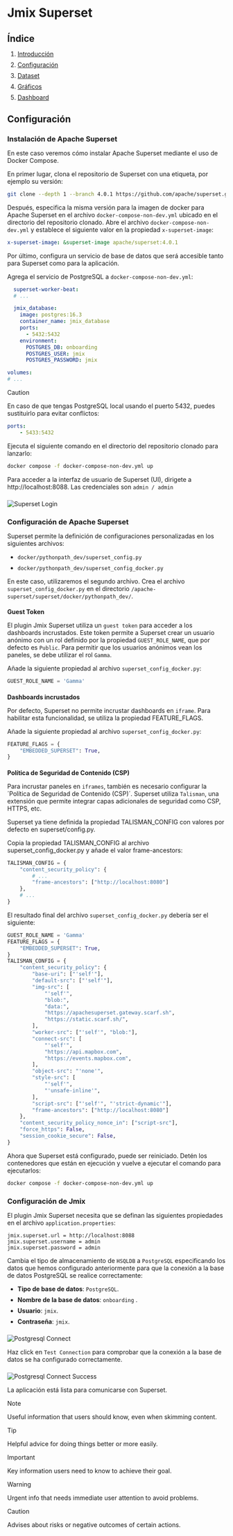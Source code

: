<style>
    *{
        margin: 0.5rem 0 0;
    }
</style>

# Jmix Superset

## Índice
1. [Introducción](Superset.md#Introducción)
2. [Configuración](Superset_config.md#Configuración)
3. [Dataset](Superset_dataset.md#Dataset)
4. [Gráficos](Superset_graficos.md#Gráficos)
5. [Dashboard](Superset_dashboard.md#Dashboard)

## Configuración

### Instalación de Apache Superset

En este caso veremos cómo instalar Apache Superset mediante el uso de Docker Compose.

En primer lugar, clona el repositorio de Superset con una etiqueta, por ejemplo su versión:

```bash
git clone --depth 1 --branch 4.0.1 https://github.com/apache/superset.git
```

Después, especifica la misma versión para la imagen de docker para Apache Superset en el archivo `docker-compose-non-dev.yml` ubicado en el directorio del repositorio clonado. Abre el archivo `docker-compose-non-dev.yml` y establece el siguiente valor en la propiedad `x-superset-image`:

```yaml
x-superset-image: &superset-image apache/superset:4.0.1
```
Por último, configura un servicio de base de datos que será accesible tanto para Superset como para la aplicación.

Agrega el servicio de PostgreSQL a `docker-compose-non-dev.yml`:

```yaml
  superset-worker-beat:
  # ...

  jmix_database:
    image: postgres:16.3
    container_name: jmix_database
    ports:
      - 5432:5432
    environment:
      POSTGRES_DB: onboarding
      POSTGRES_USER: jmix
      POSTGRES_PASSWORD: jmix

volumes:
# ...
```
> [!CAUTION]
>En caso de que tengas PostgreSQL local usando el puerto 5432, puedes sustituirlo para evitar conflictos:

```yaml
ports:
    - 5433:5432
```

Ejecuta el siguiente comando en el directorio del repositorio clonado para lanzarlo:

```bash
docker compose -f docker-compose-non-dev.yml up
```

Para acceder a la interfaz de usuario de Superset (UI), dirigete a http://localhost:8088. Las credenciales son `admin / admin`

![Superset Login](https://docs.jmix.io/jmix/superset/_images/superset-login.png)

### Configuración de Apache Superset

Superset permite la definición de configuraciones personalizadas en los siguientes archivos:

- `docker/pythonpath_dev/superset_config.py`
- `docker/pythonpath_dev/superset_config_docker.py`

En este caso, utilizaremos el segundo archivo. Crea el archivo `superset_config_docker.py` en el directorio `/apache-superset/superset/docker/pythonpath_dev/`.

#### Guest Token

El plugin Jmix Superset utiliza un `guest token` para acceder a los dashboards incrustados. Este token permite a Superset crear un usuario anónimo con un rol definido por la propiedad `GUEST_ROLE_NAME`, que por defecto es `Public`. Para permitir que los usuarios anónimos vean los paneles, se debe utilizar el rol `Gamma`.

Añade la siguiente propiedad al archivo `superset_config_docker.py`:

```python
GUEST_ROLE_NAME = 'Gamma'
```
#### Dashboards incrustados

Por defecto, Superset no permite incrustar dashboards en `iframe`. Para habilitar esta funcionalidad, se utiliza la propiedad FEATURE_FLAGS.

Añade la siguiente propiedad al archivo `superset_config_docker.py`:

```python
FEATURE_FLAGS = {
    "EMBEDDED_SUPERSET": True,
}
```

#### Política de Seguridad de Contenido (CSP)

Para incrustar paneles en `iframes`, también es necesario configurar la ´Política de Seguridad de Contenido (CSP)´. Superset utiliza `Talisman`, una extensión que permite integrar capas adicionales de seguridad como CSP, HTTPS, etc.

Superset ya tiene definida la propiedad TALISMAN_CONFIG con valores por defecto en superset/config.py.

Copia la propiedad TALISMAN_CONFIG al archivo superset_config_docker.py y añade el valor frame-ancestors:

```python
TALISMAN_CONFIG = {
    "content_security_policy": {
        # ...
        "frame-ancestors": ["http://localhost:8080"]
    },
    # ...
}
```

El resultado final del archivo `superset_config_docker.py` debería ser el siguiente:

```python
GUEST_ROLE_NAME = 'Gamma'
FEATURE_FLAGS = {
    "EMBEDDED_SUPERSET": True,
}
TALISMAN_CONFIG = {
    "content_security_policy": {
        "base-uri": ["'self'"],
        "default-src": ["'self'"],
        "img-src": [
            "'self'",
            "blob:",
            "data:",
            "https://apachesuperset.gateway.scarf.sh",
            "https://static.scarf.sh/",
        ],
        "worker-src": ["'self'", "blob:"],
        "connect-src": [
            "'self'",
            "https://api.mapbox.com",
            "https://events.mapbox.com",
        ],
        "object-src": "'none'",
        "style-src": [
            "'self'",
            "'unsafe-inline'",
        ],
        "script-src": ["'self'", "'strict-dynamic'"],
        "frame-ancestors": ["http://localhost:8080"]
    },
    "content_security_policy_nonce_in": ["script-src"],
    "force_https": False,
    "session_cookie_secure": False,
}
```

Ahora que Superset está configurado, puede ser reiniciado. Detén los contenedores que están en ejecución y vuelve a ejecutar el comando para ejecutarlos:

```bash
docker compose -f docker-compose-non-dev.yml up
```

### Configuración de Jmix

El plugin Jmix Superset necesita que se definan las siguientes propiedades en el archivo `application.properties`:

```properties
jmix.superset.url = http://localhost:8088
jmix.superset.username = admin
jmix.superset.password = admin
```

Cambia el tipo de almacenamiento de `HSQLDB` a `PostgreSQL` especificando los datos que hemos configurado anteriormente para que la conexión a la base de datos PostgreSQL se realice correctamente:

- **Tipo de base de datos**: `PostgreSQL`.
- **Nombre de la base de datos**: `onboarding` .
- **Usuario**: `jmix`.
- **Contraseña**: `jmix`.

![Postgresql Connect](./images/postgresql_connect.png)

Haz click en `Test Connection` para comprobar que la conexión a la base de datos se ha configurado correctamente.

![Postgresql Connect Success](./images/postgresql_connect_success.png)

La aplicación está lista para comunicarse con Superset.


> [!NOTE]
> Useful information that users should know, even when skimming content.

> [!TIP]
> Helpful advice for doing things better or more easily.

> [!IMPORTANT]
> Key information users need to know to achieve their goal.

> [!WARNING]
> Urgent info that needs immediate user attention to avoid problems.

> [!CAUTION]
> Advises about risks or negative outcomes of certain actions.
